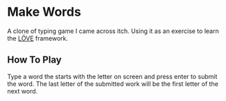 # Make Words
A clone of typing game I came across itch. Using it as an exercise to learn the [LÖVE](https://love2d.org/) framework. 

## How To Play
Type a word the starts with the letter on screen and press enter to submit the word. The last letter of the submitted work will be the first letter of the next word. 

